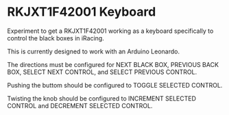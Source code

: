# RKJXT1F42001 Keyboard
Experiment to get a RKJXT1F42001 working as a keyboard specifically to control the black boxes in iRacing.

This is currently designed to work with an Arduino Leonardo.

The directions must be configured for NEXT BLACK BOX, PREVIOUS BACK BOX, SELECT NEXT CONTROL, and SELECT PREVIOUS CONTROL.

Pushing the buttom should be configured to TOGGLE SELECTED CONTROL.

Twisting the knob should be configured to INCREMENT SELECTED CONTROL and DECREMENT SELECTED CONTROL.